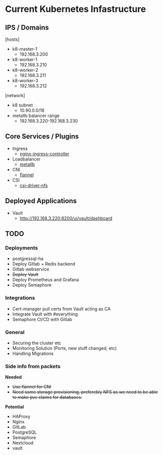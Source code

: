 # Current Kubernetes Infastructure


## IPS / Domains

[hosts]
- k8-master-1
  - 192.168.3.200
- k8-worker-1
  - 192.168.3.210
- k8-worker-2
  - 192.168.3.211
- k8-worker-3
  - 192.168.3.212

[network]
- k8 subnet
  - 10.90.0.0/16
- metallb balancer range
  - 192.168.3.220-192.168.3.230

## Core Services / Plugins

- Ingress
  - [nginx-ingress-controller](https://docs.nginx.com/nginx-ingress-controller/installation/installing-nic/installation-with-helm/)
- Loadbalancer
  - [metallb](https://metallb.org/installation/)
- CNI
  - [flannel](https://github.com/flannel-io/flannel)
- CSI
  - [csi-driver-nfs](https://github.com/kubernetes-csi/csi-driver-nfs/tree/master/charts)


## Deployed Applications

- Vault
  - http://192.168.3.220:8200/ui/vault/dashboard


## TODO

### Deployments
- postgressql-ha
- Deploy Gitlab + Redis backend
- Gitlab webservice
- ~~Deploy Vault~~
- Deploy Prometheus and Grafana
- Deploy Semaphore

### Integrations
- Cert-manager pull certs from Vault acting as CA
- Integrate Vault with #everything
- Semaphore CI/CD with Gitlab

### General 
- Securing the cluster etc
- Monitoring Solution (Ports, new stuff changed, etc)
- Handling Migrations

### Side info from packets

**Needed**

- ~~Use flannel for CNI~~
- ~~Need some storage provisioning, preferebly NFS as we need to be able to make pvc claims for databases.~~


**Potential**

- HAProxy
- Nginx
- GitLab
- PostgreSQL
- Semaphore
- Nextcloud
- vault